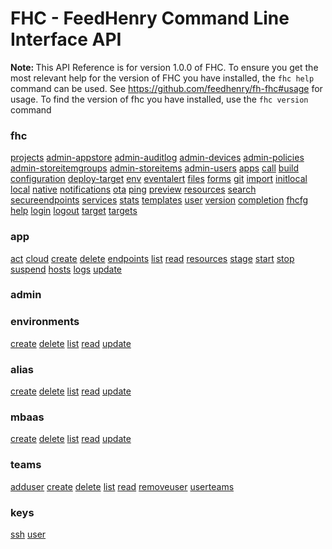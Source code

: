 <h1>FHC - FeedHenry Command Line Interface API</h1>
<div class="alert alert-info"><strong>Note: </strong> This API Reference is for version 1.0.0
of FHC. To ensure you get the most relevant help for the version of FHC you have installed, the <code>fhc help</code> command can be used.
See <a href="https://github.com/feedhenry/fh-fhc#usage">https://github.com/feedhenry/fh-fhc#usage</a> for usage.
To find the version of fhc you have installed, use the <code>fhc version</code> command</div>
	<h3>fhc</h3>
	<a class="col-md-3" href="fhc/projects.html">projects</a>
	<a class="col-md-3" href="fhc/admin-appstore.html">admin-appstore</a>
	<a class="col-md-3" href="fhc/admin-auditlog.html">admin-auditlog</a>
	<a class="col-md-3" href="fhc/admin-devices.html">admin-devices</a>
	<a class="col-md-3" href="fhc/admin-policies.html">admin-policies</a>
	<a class="col-md-3" href="fhc/admin-storeitemgroups.html">admin-storeitemgroups</a>
	<a class="col-md-3" href="fhc/admin-storeitems.html">admin-storeitems</a>
	<a class="col-md-3" href="fhc/admin-users.html">admin-users</a>
	<a class="col-md-3" href="fhc/apps.html">apps</a>
	<a class="col-md-3" href="fhc/call.html">call</a>
	<a class="col-md-3" href="fhc/build.html">build</a>
	<a class="col-md-3" href="fhc/configuration.html">configuration</a>
	<a class="col-md-3" href="fhc/deploy-target.html">deploy-target</a>
	<a class="col-md-3" href="fhc/env.html">env</a>
	<a class="col-md-3" href="fhc/eventalert.html">eventalert</a>
	<a class="col-md-3" href="fhc/files.html">files</a>
	<a class="col-md-3" href="fhc/forms.html">forms</a>
	<a class="col-md-3" href="fhc/git.html">git</a>
	<a class="col-md-3" href="fhc/import.html">import</a>
	<a class="col-md-3" href="fhc/initlocal.html">initlocal</a>
	<a class="col-md-3" href="fhc/local.html">local</a>
	<a class="col-md-3" href="fhc/native.html">native</a>
	<a class="col-md-3" href="fhc/notifications.html">notifications</a>
	<a class="col-md-3" href="fhc/ota.html">ota</a>
	<a class="col-md-3" href="fhc/ping.html">ping</a>
	<a class="col-md-3" href="fhc/preview.html">preview</a>
	<a class="col-md-3" href="fhc/resources.html">resources</a>
	<a class="col-md-3" href="fhc/search.html">search</a>
	<a class="col-md-3" href="fhc/secureendpoints.html">secureendpoints</a>
	<a class="col-md-3" href="fhc/services.html">services</a>
	<a class="col-md-3" href="fhc/stats.html">stats</a>
	<a class="col-md-3" href="fhc/templates.html">templates</a>
	<a class="col-md-3" href="fhc/user.html">user</a>
	<a class="col-md-3" href="fhc/version.html">version</a>
	<a class="col-md-3" href="fhc/completion.html">completion</a>
	<a class="col-md-3" href="fhc/fhcfg.html">fhcfg</a>
	<a class="col-md-3" href="fhc/help.html">help</a>
	<a class="col-md-3" href="fhc/login.html">login</a>
	<a class="col-md-3" href="fhc/logout.html">logout</a>
	<a class="col-md-3" href="fhc/target.html">target</a>
	<a class="col-md-3" href="fhc/targets.html">targets</a>
	<div class="col-md-12">
		<h3>app</h3>
		<a class="col-md-3" href="fhc/app/act.html">act</a>
		<a class="col-md-3" href="fhc/app/cloud.html">cloud</a>
		<a class="col-md-3" href="fhc/app/create.html">create</a>
		<a class="col-md-3" href="fhc/app/delete.html">delete</a>
		<a class="col-md-3" href="fhc/app/endpoints.html">endpoints</a>
		<a class="col-md-3" href="fhc/app/list.html">list</a>
		<a class="col-md-3" href="fhc/app/read.html">read</a>
		<a class="col-md-3" href="fhc/app/resources.html">resources</a>
		<a class="col-md-3" href="fhc/app/stage.html">stage</a>
		<a class="col-md-3" href="fhc/app/start.html">start</a>
		<a class="col-md-3" href="fhc/app/stop.html">stop</a>
		<a class="col-md-3" href="fhc/app/suspend.html">suspend</a>
		<a class="col-md-3" href="fhc/app/hosts.html">hosts</a>
		<a class="col-md-3" href="fhc/app/logs.html">logs</a>
		<a class="col-md-3" href="fhc/app/update.html">update</a>
	</div>
	<div class="col-md-12">
		<h3>admin</h3>
		<div class="col-md-4">
			<h3>environments</h3>
			<a class="col-md-5" href="fhc/admin/environments/create.html">create</a>
			<a class="col-md-5" href="fhc/admin/environments/delete.html">delete</a>
			<a class="col-md-5" href="fhc/admin/environments/list.html">list</a>
			<a class="col-md-5" href="fhc/admin/environments/read.html">read</a>
			<a class="col-md-5" href="fhc/admin/environments/update.html">update</a>
			<div class="col-md-3">
				<h3>alias</h3>
				<a class="col-md-6" href="fhc/admin/environments/alias/create.html">create</a>
				<a class="col-md-6" href="fhc/admin/environments/alias/delete.html">delete</a>
				<a class="col-md-6" href="fhc/admin/environments/alias/list.html">list</a>
				<a class="col-md-6" href="fhc/admin/environments/alias/read.html">read</a>
				<a class="col-md-6" href="fhc/admin/environments/alias/update.html">update</a>
			</div>
		</div>
		<div class="col-md-4">
			<h3>mbaas</h3>
			<a class="col-md-5" href="fhc/admin/mbaas/create.html">create</a>
			<a class="col-md-5" href="fhc/admin/mbaas/delete.html">delete</a>
			<a class="col-md-5" href="fhc/admin/mbaas/list.html">list</a>
			<a class="col-md-5" href="fhc/admin/mbaas/read.html">read</a>
			<a class="col-md-5" href="fhc/admin/mbaas/update.html">update</a>
		</div>
		<div class="col-md-4">
			<h3>teams</h3>
			<a class="col-md-5" href="fhc/admin/teams/adduser.html">adduser</a>
			<a class="col-md-5" href="fhc/admin/teams/create.html">create</a>
			<a class="col-md-5" href="fhc/admin/teams/delete.html">delete</a>
			<a class="col-md-5" href="fhc/admin/teams/list.html">list</a>
			<a class="col-md-5" href="fhc/admin/teams/read.html">read</a>
			<a class="col-md-5" href="fhc/admin/teams/removeuser.html">removeuser</a>
			<a class="col-md-5" href="fhc/admin/teams/userteams.html">userteams</a>
		</div>
	</div>
	<div class="col-md-12">
		<h3>keys</h3>
		<a class="col-md-3" href="fhc/keys/ssh.html">ssh</a>
		<a class="col-md-3" href="fhc/keys/user.html">user</a>
	</div>
